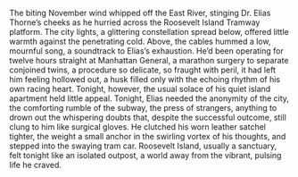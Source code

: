 The biting November wind whipped off the East River, stinging Dr. Elias Thorne’s cheeks as he hurried across the Roosevelt Island Tramway platform.  The city lights, a glittering constellation spread below, offered little warmth against the penetrating cold.  Above, the cables hummed a low, mournful song, a soundtrack to Elias’s exhaustion.  He’d been operating for twelve hours straight at Manhattan General, a marathon surgery to separate conjoined twins, a procedure so delicate, so fraught with peril, it had left him feeling hollowed out, a husk filled only with the echoing rhythm of his own racing heart.  Tonight, however, the usual solace of his quiet island apartment held little appeal. Tonight, Elias needed the anonymity of the city, the comforting rumble of the subway, the press of strangers, anything to drown out the whispering doubts that, despite the successful outcome, still clung to him like surgical gloves. He clutched his worn leather satchel tighter, the weight a small anchor in the swirling vortex of his thoughts, and stepped into the swaying tram car.  Roosevelt Island, usually a sanctuary, felt tonight like an isolated outpost, a world away from the vibrant, pulsing life he craved.
